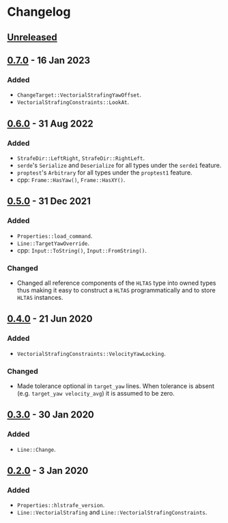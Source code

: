 # Changelog

## [Unreleased]

## [0.7.0] - 16 Jan 2023
### Added
- `ChangeTarget::VectorialStrafingYawOffset`.
- `VectorialStrafingConstraints::LookAt`.

## [0.6.0] - 31 Aug 2022
### Added
- `StrafeDir::LeftRight`, `StrafeDir::RightLeft`.
- `serde`'s `Serialize` and `Deserialize` for all types under the `serde1` feature.
- `proptest`'s `Arbitrary` for all types under the `proptest1` feature.
- cpp: `Frame::HasYaw()`, `Frame::HasXY()`.

## [0.5.0] - 31 Dec 2021
### Added
- `Properties::load_command`.
- `Line::TargetYawOverride`.
- cpp: `Input::ToString()`, `Input::FromString()`.

### Changed
- Changed all reference components of the `HLTAS` type into owned types thus making it easy to construct a `HLTAS` programmatically and to store `HLTAS` instances.

## [0.4.0] - 21 Jun 2020
### Added
- `VectorialStrafingConstraints::VelocityYawLocking`.

### Changed
- Made tolerance optional in `target_yaw` lines. When tolerance is absent (e.g. `target_yaw velocity_avg`) it is assumed to be zero.

## [0.3.0] - 30 Jan 2020
### Added
- `Line::Change`.

## [0.2.0] - 3 Jan 2020
### Added
- `Properties::hlstrafe_version`.
- `Line::VectorialStrafing` and `Line::VectorialStrafingConstraints`.

[Unreleased]: https://github.com/HLTAS/hltas/compare/v0.7.0...HEAD
[0.7.0]: https://github.com/HLTAS/hltas/compare/v0.6.0...v0.7.0
[0.6.0]: https://github.com/HLTAS/hltas/compare/v0.5.0...v0.6.0
[0.5.0]: https://github.com/HLTAS/hltas/compare/v0.4.0...v0.5.0
[0.4.0]: https://github.com/HLTAS/hltas/compare/v0.3.0...v0.4.0
[0.3.0]: https://github.com/HLTAS/hltas/compare/v0.2.0...v0.3.0
[0.2.0]: https://github.com/HLTAS/hltas/compare/v0.1.0...v0.2.0
